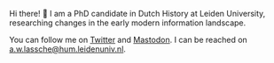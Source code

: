 Hi there! 👋 I am a PhD candidate in Dutch History at Leiden University, researching changes in the early modern information landscape.

You can follow me on [Twitter](https://twitter.com/AWLassche) and [Mastodon](https://akademienl.social/@alielassche). I can be reached on a.w.lassche@hum.leidenuniv.nl.


<!--
**awlassche/awlassche** is a ✨ _special_ ✨ repository because its `README.md` (this file) appears on your GitHub profile.

Here are some ideas to get you started:

- 🔭 I’m currently working on ...
- 🌱 I’m currently learning ...
- 👯 I’m looking to collaborate on ...
- 🤔 I’m looking for help with ...
- 💬 Ask me about ...
- 📫 How to reach me: ...
- 😄 Pronouns: ...
- ⚡ Fun fact: ...
-->
